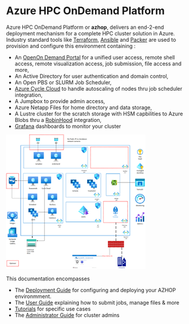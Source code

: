 # Azure HPC OnDemand Platform
Azure HPC OnDemand Platform or **azhop**, delivers an end-2-end deployment mechanism for a complete HPC cluster solution in Azure. Industry standard tools like [Terraform](https://www.terraform.io/), [Ansible](https://www.ansible.com/) and [Packer](https://www.packer.io/) are used to provision and configure this environment containing :

- An [OpenOn Demand Portal](https://osc.github.io/ood-documentation/master/) for a unified user access, remote shell access, remote visualization access, job submission, file access and more,
- An Active Directory for user authentication and domain control,
- An Open PBS or SLURM Job Scheduler,
- [Azure Cycle Cloud](https://docs.microsoft.com/en-us/azure/cyclecloud/?view=cyclecloud-8) to handle autoscaling of nodes thru job scheduler integration,
- A Jumpbox to provide admin access,
- Azure Netapp Files for home directory and data storage,
- A Lustre cluster for the scratch storage with HSM capbilities to Azure Blobs thru a [RobinHood](https://github.com/cea-hpc/robinhood) integration,
- [Grafana](https://grafana.com/) dashboards to monitor your cluster

<img src="./images/azhop_architecture.png" width="75%">

This documentation encompasses 

 * The [Deployment Guide](deploy/index.md) for configuring and deploying your AZHOP environmment.
 * The [User Guide](user_guide/index.md) explaining how to submit jobs, manage files & more
 * [Tutorials](tutorials/index.md) for specific use cases
 * The [Administrator Guide](operate/index.md) for cluster admins
